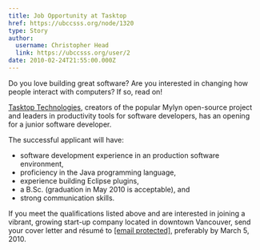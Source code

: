 ```yaml
---
title: Job Opportunity at Tasktop 
href: https://ubccsss.org/node/1320
type: Story
author:
  username: Christopher Head
  link: https://ubccsss.org/user/2
date: 2010-02-24T21:55:00.000Z
---
```


<div class="field field-name-body field-type-text-with-summary field-label-hidden"><div class="field-items"><div class="field-item even"><p>Do you love building great software? Are you interested in changing how people interact with computers? If so, read on!</p>
<p><a href="http://tasktop.com/">Tasktop Technologies</a>, creators of the popular Mylyn open-source project and leaders in productivity tools for software developers, has an opening for a junior software developer.</p>
<p>The successful applicant will have:</p>
<ul>
<li>software development experience in an production software environment,</li>
<li>proficiency in the Java programming language,</li>
<li>experience building Eclipse plugins,</li>
<li>a B.Sc. (graduation in May 2010 is acceptable), and</li>
<li>strong communication skills.</li>
</ul>
<p>If you meet the qualifications listed above and are interested in joining a vibrant, growing start-up company located in downtown Vancouver, send your cover letter and r&#xE9;sum&#xE9; to <a href="/cdn-cgi/l/email-protection#0665677463637475467267756d7269762865696b"><span class="__cf_email__" data-cfemail="a1c2c0d3c4c4d3d2e1d5c0d2cad5ced18fc2cecc">[email&#xA0;protected]</span></a>, preferably by March 5, 2010.</p>
</div></div></div>    <footer>
          </footer>